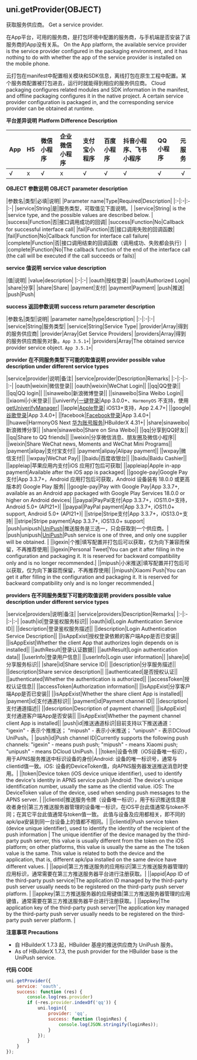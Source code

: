## uni.getProvider(OBJECT)
获取服务供应商。
Get a service provider.

在App平台，可用的服务商，是打包环境中配置的服务商，与手机端是否安装了该服务商的App没有关系。
On the App platform, the available service provider is the service provider configured in the packaging environment, and it has nothing to do with whether the app of the service provider is installed on the mobile phone.

云打包在manifest中配置相关模块和SDK信息，离线打包在原生工程中配置。某个服务商配置被打包进去，运行时就能得到相应的服务供应商。
Cloud packaging configures related modules and SDK information in the manifest, and offline packaging configures it in the native project. A certain service provider configuration is packaged in, and the corresponding service provider can be obtained at runtime.

**平台差异说明**
**Platform Difference Description**

|App|H5|微信小程序|企业微信小程序|支付宝小程序|百度小程序|抖音小程序、飞书小程序|QQ小程序|元服务|
|:-|:-|:-|:-|:-|:-|:-|:-|:-:|
|√|x|√|x|√|√|√|√|√|

<!-- UNIAPPAPIJSON.getProvider.compatibility -->

**OBJECT 参数说明**
**OBJECT parameter description**

|参数名|类型|必填|说明|
|Parameter name|Type|Required|Description|
|:-|:-|:-|:-|
|service|String|是|服务类型，可取值见下面说明。|
|service|String| is the |service type, and the possible values are described below. |
|success|Function|否|接口调用成功的回调|
|success|Function|No|Callback for successful interface call|
|fail|Function|否|接口调用失败的回调函数|
|fail|Function|No|Callback function for interface call failure|
|complete|Function|否|接口调用结束的回调函数（调用成功、失败都会执行）|
|complete|Function|No|The callback function of the end of the interface call (the call will be executed if the call succeeds or fails)|

**service 值说明**
**service value description**

|值|说明|
|value|description|
|:-|:-|
|oauth|授权登录|
|oauth|Authorized Login|
|share|分享|
|share|Share|
|payment|支付|
|payment|Payment|
|push|推送|
|push|Push|





**success 返回参数说明**
**success return parameter description**

|参数名|类型|说明|
|parameter name|type|description|
|:-|:-|:-|
|service|String|服务类型|
|service|String|Service Type|
|provider|Array|得到的服务供应商|
|provider|Array|Get Service Providers|
|providers|Array|得到的服务供应商服务对象。`App 3.5.1+`|
|providers|Array|The obtained service provider service object. `App 3.5.1+`|


**provider 在不同服务类型下可能的取值说明**
**provider possible value description under different service types**

|service|provider|说明|备注|
|service|provider|Description|Remarks|
|:-|:-|:-|:-|
|oauth|weixin|微信登录||
|oauth|weixin|WeChat Login||
||qq|QQ登录||
||qq|QQ login||
||sinaweibo|新浪微博登录||
||sinaweibo|Sina Weibo Login||
||xiaomi|小米登录||
||univerify|[一键登录](/univerify)|App 3.0.0+、`HarmonyOS` 不支持，使用 [getUniverifyManager](./login.md#getuniverifymanager)|
||apple|[Apple登录](https://ask.dcloud.net.cn/article/36651)| iOS13+支持，App 2.4.7+|
||google|[谷歌登录](/tutorial/app-oauth-facebook)|App 3.4.0+|
||facebook|[Facebook登录](/tutorial/app-oauth-google)|App 3.4.0+|
||huawei|HarmonyOS Next [华为账号服务](https://developer.huawei.com/consumer/cn/doc/harmonyos-guides-V5/account-introduction-V5)|HBuilderX 4.31+|
|share|sinaweibo|新浪微博分享||
|share|sinaweibo|Share on Sina Weibo||
||qq|分享到QQ好友||
||qq|Share to QQ friends||
||weixin|分享微信消息、朋友圈及微信小程序||
||weixin|Share WeChat news, Moments and WeChat Mini Programs||
|payment|alipay|支付宝支付||
|payment|alipay|Alipay payment||
||wxpay|微信支付||
||wxpay|WeChat Pay||
||baidu|百度收银台||
||baidu|Baidu Cashier||
||appleiap|苹果应用内支付|iOS 应用打包后可获取|
||appleiap|Apple in-app payment|Available after the iOS app is packaged|
||google-pay|Google Pay支付|App 3.3.7+，Android 应用打包后可获取，Android 设备装有 18.0.0 或更高版本的 Google Play 服务|
||google-pay|Pay with Google Pay|App 3.3.7+, available as an Android app packaged with Google Play Services 18.0.0 or higher on Android devices|
||paypal|PayPal支付|App 3.3.7+，iOS11.0+支持，Android 5.0+ (API21+)|
||paypal|PayPal payment|App 3.3.7+, iOS11.0+ support, Android 5.0+ (API21+)|
||stripe|Stripe支付|App 3.3.7+，iOS13.0+支持|
||stripe|Stripe payment|App 3.3.7+, iOS13.0+ support|
|push|unipush|[UniPush](https://ask.dcloud.net.cn/article/35622)|推送服务是三选一，只会获取到一个供应商。|
|push|unipush|[UniPush](https://ask.dcloud.net.cn/article/35622)|Push service is one of three, and only one supplier will be obtained. |
||igexin|个推|填写配置并打包后可以获取，仅为向下兼容而保留，不再推荐使用|
||igexin|Personal Tweet|You can get it after filling in the configuration and packaging it. It is reserved for backward compatibility only and is no longer recommended.|
||mipush|小米推送|填写配置并打包后可以获取，仅为向下兼容而保留，不再推荐使用|
||mipush|Xiaomi Push|You can get it after filling in the configuration and packaging it. It is reserved for backward compatibility only and is no longer recommended.|

**providers 在不同服务类型下可能的取值说明**
**providers possible value description under different service types**

|service|providers|说明|备注|
|service|providers|Description|Remarks|
|:-|:-|:-|:-|
|oauth|id|登录鉴权服务标识||
|oauth|id|Login Authentication Service ID||
||description|登录鉴权服务描述||
||description|Login Authentication Service Description||
||isAppExist|授权登录依赖的客户端App是否已安装||
||isAppExist|Whether the client App that authorizes login depends on is installed||
||authResult|登录认证数据||
||authResult|Login authentication data||
||userInfo|登录用户信息||
||userInfo|Login user information||
|share|id|分享服务标识||
|share|id|Share service ID||
||description|分享服务描述||
||description|Share service description||
||authenticated|是否授权认证||
||authenticated|Whether the authentication is authorized||
||accessToken|授权认证信息||
||accessToken|Authorization information||
||isAppExist|分享客户端App是否已安装||
||isAppExist|Whether the share client App is installed||
|payment|id|支付通道标识||
|payment|id|Payment channel ID||
||description|支付通道描述||
||description|Description of payment channel||
||isAppExist|支付通道客户端App是否安装||
||isAppExist|Whether the payment channel client App is installed||
|push|id|推送通道标识|目前支持以下推送通道： "igexin" - 表示个推推送； "mipush" - 表示小米推送； "unipush" - 表示DCloud UniPush。|
|push|id|Push channel ID|Currently supports the following push channels: "igexin" - means push push; "mipush" - means Xiaomi push; "unipush" - means DCloud UniPush. |
||token|设备令牌（iOS设备唯一标识），用于APNS服务推送中标识设备的身份|Android: 设备的唯一标识号，通常与clientid值一致。iOS: 设备的DeviceToken值，向APNS服务器发送推送消息时使用。|
||token|Device token (iOS device unique identifier), used to identify the device's identity in APNS service push |Android: The device's unique identification number, usually the same as the clientid value. iOS: The DeviceToken value of the device, used when sending push messages to the APNS server. |
||clientid|推送服务令牌（设备唯一标识），用于标识推送信息接收者身份|第三方推送服务器管理的设备唯一标识，在iOS平台此值通常与token不同；在其它平台此值通常与token值一致。 此值与设备及应用都相关，即不同的apk/ipa安装到同一台设备上的值都不相同。|
||clientid|Push service token (device unique identifier), used to identify the identity of the recipient of the push information | The unique identifier of the device managed by the third-party push server, this value is usually different from the token on the iOS platform; on other platforms, this value is usually the same as the The token value is the same. This value is related to both the device and the application, that is, different apk/ipa installed on the same device have different values. |
||appid|第三方推送服务的应用标识|第三方推送服务器管理的应用标识，通常需要在第三方推送服务器平台进行注册获取。|
||appid|App ID of the third-party push service|The application ID managed by the third-party push server usually needs to be registered on the third-party push server platform. |
||appkey|第三方推送服务器的应用键值|第三方推送服务器管理的应用键值，通常需要在第三方推送服务器平台进行注册获取。|
||appkey|The application key of the third-party push server|The application key managed by the third-party push server usually needs to be registered on the third-party push server platform. |

**注意事项**
**Precautions**

- 自 HBuilderX 1.7.3 起，HBuilder 基座的推送供应商为 UniPush 服务。
- As of HBuilderX 1.7.3, the push provider for the HBuilder base is the UniPush service.

**代码**
**CODE**

```javascript
uni.getProvider({
	service: 'oauth',
	success: function (res) {
		console.log(res.provider)
		if (~res.provider.indexOf('qq')) {
			uni.login({
				provider: 'qq',
				success: function (loginRes) {
					console.log(JSON.stringify(loginRes));
				}
			});
		}
	}
});
```
